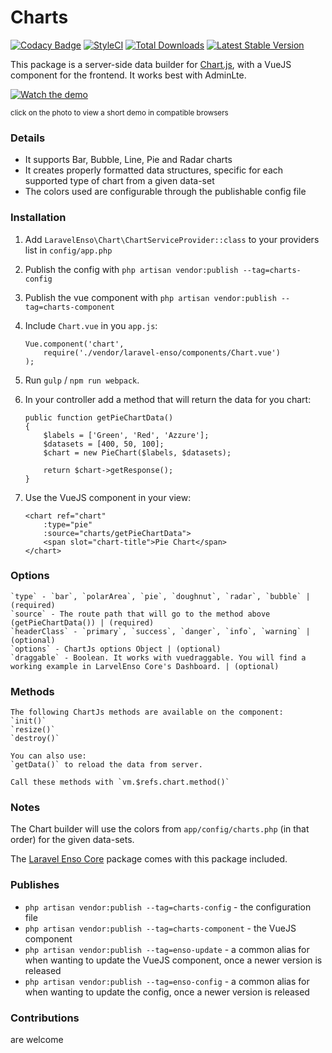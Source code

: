 # Charts
[![Codacy Badge](https://api.codacy.com/project/badge/Grade/aa6c0917f8c6425f87eb94c01d84b2f8)](https://www.codacy.com/app/laravel-enso/Charts?utm_source=github.com&amp;utm_medium=referral&amp;utm_content=laravel-enso/Charts&amp;utm_campaign=Badge_Grade)
[![StyleCI](https://styleci.io/repos/85484767/shield?branch=master)](https://styleci.io/repos/85484767)
[![Total Downloads](https://poser.pugx.org/laravel-enso/charts/downloads)](https://packagist.org/packages/laravel-enso/charts)
[![Latest Stable Version](https://poser.pugx.org/laravel-enso/charts/version)](https://packagist.org/packages/laravel-enso/charts)

This package is a server-side data builder for [Chart.js](http://www.chartjs.org), with a VueJS component for the frontend. 
It works best with AdminLte.

[![Watch the demo](https://laravel-enso.github.io/charts/screenshots/Selection_002.png)](https://laravel-enso.github.io/charts/videos/demo_01.webm)

<sup>click on the photo to view a short demo in compatible browsers</sup>

### Details
- It supports Bar, Bubble, Line, Pie and Radar charts
- It creates properly formatted data structures, specific for each supported type of chart from a given data-set
- The colors used are configurable through the publishable config file

### Installation

1. Add `LaravelEnso\Chart\ChartServiceProvider::class` to your providers list in `config/app.php`

2. Publish the config with `php artisan vendor:publish --tag=charts-config`

3. Publish the vue component with `php artisan vendor:publish --tag=charts-component`

4. Include `Chart.vue` in you `app.js`:

    ```
    Vue.component('chart',
        require('./vendor/laravel-enso/components/Chart.vue')
    );
    ```

5. Run `gulp` / `npm run webpack`.

6. In your controller add a method that will return the data for you chart:

    ```
    public function getPieChartData()
    {
        $labels = ['Green', 'Red', 'Azzure'];
        $datasets = [400, 50, 100];
        $chart = new PieChart($labels, $datasets);
    
        return $chart->getResponse();
    }
    ```

7. Use the VueJS component in your view:

    ```
    <chart ref="chart"
        :type="pie"
        :source="charts/getPieChartData">
        <span slot="chart-title">Pie Chart</span>
    </chart>
    ```

### Options

	`type` - `bar`, `polarArea`, `pie`, `doughnut`, `radar`, `bubble` | (required)
	`source` - The route path that will go to the method above (getPieChartData()) | (required)
	`headerClass` - `primary`, `success`, `danger`, `info`, `warning` | (optional)
	`options` - ChartJs options Object | (optional)
	`draggable` - Boolean. It works with vuedraggable. You will find a working example in LarvelEnso Core's Dashboard. | (optional)

### Methods

	The following ChartJs methods are available on the component:
	`init()`
	`resize()`
	`destroy()`

	You can also use:
	`getData()` to reload the data from server.

	Call these methods with `vm.$refs.chart.method()`

### Notes

The Chart builder will use the colors from `app/config/charts.php` (in that order) for the given data-sets.

The [Laravel Enso Core](https://github.com/laravel-enso/Core) package comes with this package included.

### Publishes

- `php artisan vendor:publish --tag=charts-config` - the configuration file
- `php artisan vendor:publish --tag=charts-component` - the VueJS component
- `php artisan vendor:publish --tag=enso-update` - a common alias for when wanting to update the VueJS component, 
once a newer version is released
- `php artisan vendor:publish --tag=enso-config` - a common alias for when wanting to update the config, 
once a newer version is released


### Contributions

are welcome